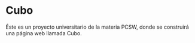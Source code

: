 # Cubo
Éste es un proyecto universitario de la materia PCSW, donde se construirá una página web llamada Cubo.
